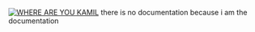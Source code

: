[![WHERE ARE YOU KAMIL](https://img.youtube.com/vi/ZJlf4xMq5g8/0.jpg)](https://www.youtube.com/watch?v=ZJlF4xMq5g8)
there is no documentation because i am the documentation
